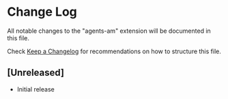 # Change Log

All notable changes to the "agents-am" extension will be documented in this file.

Check [Keep a Changelog](http://keepachangelog.com/) for recommendations on how to structure this file.

## [Unreleased]

- Initial release